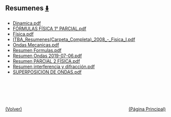
<html>
<body>
<h2>Resumenes <a href="https://downgit.github.io/#/home?url=https://github.com/Apuntes-FIUBA/Apuntes-Electronica/tree/main/82 - Física/8201 - Fisica I/Resumenes" style="font-size:20px">  ⬇️ </a></h2>
<ul>
    <li><a href="Dinamica.pdf">Dinamica.pdf</a></li>
    <li><a href="FÓRMULAS FÍSICA 1° PARCIAL.pdf">FÓRMULAS FÍSICA 1° PARCIAL.pdf</a></li>
    <li><a href="Física.pdf">Física.pdf</a></li>
    <li><a href="ITBA_Resumenes(Carpeta_Completa)_2008_-_Fisica_I.pdf">ITBA_Resumenes(Carpeta_Completa)_2008_-_Fisica_I.pdf</a></li>
    <li><a href="Ondas Mecanicas.pdf">Ondas Mecanicas.pdf</a></li>
    <li><a href="Resumen Formulas.pdf">Resumen Formulas.pdf</a></li>
    <li><a href="Resumen Ondas 2019-07-06.pdf">Resumen Ondas 2019-07-06.pdf</a></li>
    <li><a href="Resumen PARCIAL 2 FÍSICA.pdf">Resumen PARCIAL 2 FÍSICA.pdf</a></li>
    <li><a href="Resumen interferencia y difracción.pdf">Resumen interferencia y difracción.pdf</a></li>
    <li><a href="SUPERPOSICION DE ONDAS.pdf">SUPERPOSICION DE ONDAS.pdf</a></li>
</ul>
</body>
</html>
<br><br><br><br><br><a href="../" style="float: left">(Volver)</a> <a href="https://apuntes-fiuba.github.io/Apuntes-Electronica" style="float: right">(Página Principal)</a>
